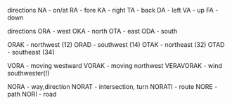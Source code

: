 directions
NA - on/at
RA - fore
KA - right
TA - back
DA - left
VA - up
FA - down


directions
ORA - west
OKA - north
OTA - east
ODA - south

ORAK - northwest (12)
ORAD - southwest (14)
OTAK - northeast (32)
OTAD - southeast (34)

VORA - moving westward
VORAK - moving northwest
VERAVORAK - wind southwester(!)

NORA - way,direction
NORAT - intersection, turn
NORATI - route
NORE - path
NORI - road